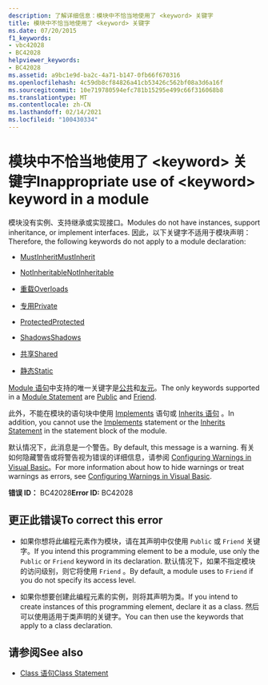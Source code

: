 ```yaml
---
description: 了解详细信息：模块中不恰当地使用了 <keyword> 关键字
title: 模块中不恰当地使用了 <keyword> 关键字
ms.date: 07/20/2015
f1_keywords:
- vbc42028
- BC42028
helpviewer_keywords:
- BC42028
ms.assetid: a9bc1e9d-ba2c-4a71-b147-0fb66f670316
ms.openlocfilehash: 4c59db8cf84826a41cb53426c562bf08a3d6a16f
ms.sourcegitcommit: 10e719780594efc781b15295e499c66f316068b8
ms.translationtype: MT
ms.contentlocale: zh-CN
ms.lasthandoff: 02/14/2021
ms.locfileid: "100430334"
---
```

# <a name="inappropriate-use-of-keyword-keyword-in-a-module"></a><span data-ttu-id="c8590-103">模块中不恰当地使用了 \<keyword> 关键字</span><span class="sxs-lookup"><span data-stu-id="c8590-103">Inappropriate use of \<keyword> keyword in a module</span></span>

<span data-ttu-id="c8590-104">模块没有实例、支持继承或实现接口。</span><span class="sxs-lookup"><span data-stu-id="c8590-104">Modules do not have instances, support inheritance, or implement interfaces.</span></span> <span data-ttu-id="c8590-105">因此，以下关键字不适用于模块声明：</span><span class="sxs-lookup"><span data-stu-id="c8590-105">Therefore, the following keywords do not apply to a module declaration:</span></span>  
  
- [<span data-ttu-id="c8590-106">MustInherit</span><span class="sxs-lookup"><span data-stu-id="c8590-106">MustInherit</span></span>](../language-reference/modifiers/mustinherit.md)  
  
- [<span data-ttu-id="c8590-107">NotInheritable</span><span class="sxs-lookup"><span data-stu-id="c8590-107">NotInheritable</span></span>](../language-reference/modifiers/notinheritable.md)  
  
- [<span data-ttu-id="c8590-108">重载</span><span class="sxs-lookup"><span data-stu-id="c8590-108">Overloads</span></span>](../language-reference/modifiers/overloads.md)  
  
- [<span data-ttu-id="c8590-109">专用</span><span class="sxs-lookup"><span data-stu-id="c8590-109">Private</span></span>](../language-reference/modifiers/private.md)  
  
- [<span data-ttu-id="c8590-110">Protected</span><span class="sxs-lookup"><span data-stu-id="c8590-110">Protected</span></span>](../language-reference/modifiers/protected.md)  
  
- [<span data-ttu-id="c8590-111">Shadows</span><span class="sxs-lookup"><span data-stu-id="c8590-111">Shadows</span></span>](../language-reference/modifiers/shadows.md)  
  
- [<span data-ttu-id="c8590-112">共享</span><span class="sxs-lookup"><span data-stu-id="c8590-112">Shared</span></span>](../language-reference/modifiers/shared.md)  
  
- [<span data-ttu-id="c8590-113">静态</span><span class="sxs-lookup"><span data-stu-id="c8590-113">Static</span></span>](../language-reference/modifiers/static.md)  
  
 <span data-ttu-id="c8590-114">[Module 语句](../language-reference/statements/module-statement.md)中支持的唯一关键字是[公共](../language-reference/modifiers/public.md)和[友元](../language-reference/modifiers/friend.md)。</span><span class="sxs-lookup"><span data-stu-id="c8590-114">The only keywords supported in a [Module Statement](../language-reference/statements/module-statement.md) are [Public](../language-reference/modifiers/public.md) and [Friend](../language-reference/modifiers/friend.md).</span></span>  
  
 <span data-ttu-id="c8590-115">此外，不能在模块的语句块中使用 [Implements](../language-reference/statements/implements-clause.md) 语句或 [Inherits 语句](../language-reference/statements/inherits-statement.md) 。</span><span class="sxs-lookup"><span data-stu-id="c8590-115">In addition, you cannot use the [Implements](../language-reference/statements/implements-clause.md) statement or the [Inherits Statement](../language-reference/statements/inherits-statement.md) in the statement block of the module.</span></span>  
  
 <span data-ttu-id="c8590-116">默认情况下，此消息是一个警告。</span><span class="sxs-lookup"><span data-stu-id="c8590-116">By default, this message is a warning.</span></span> <span data-ttu-id="c8590-117">有关如何隐藏警告或将警告视为错误的详细信息，请参阅 [Configuring Warnings in Visual Basic](/visualstudio/ide/configuring-warnings-in-visual-basic)。</span><span class="sxs-lookup"><span data-stu-id="c8590-117">For more information about how to hide warnings or treat warnings as errors, see [Configuring Warnings in Visual Basic](/visualstudio/ide/configuring-warnings-in-visual-basic).</span></span>  
  
 <span data-ttu-id="c8590-118">**错误 ID：** BC42028</span><span class="sxs-lookup"><span data-stu-id="c8590-118">**Error ID:** BC42028</span></span>  
  
## <a name="to-correct-this-error"></a><span data-ttu-id="c8590-119">更正此错误</span><span class="sxs-lookup"><span data-stu-id="c8590-119">To correct this error</span></span>  
  
- <span data-ttu-id="c8590-120">如果你想将此编程元素作为模块，请在其声明中仅使用 `Public` 或 `Friend` 关键字。</span><span class="sxs-lookup"><span data-stu-id="c8590-120">If you intend this programming element to be a module, use only the `Public` or `Friend` keyword in its declaration.</span></span> <span data-ttu-id="c8590-121">默认情况下，如果不指定模块的访问级别，则它将使用 `Friend` 。</span><span class="sxs-lookup"><span data-stu-id="c8590-121">By default, a module uses to `Friend` if you do not specify its access level.</span></span>  
  
- <span data-ttu-id="c8590-122">如果你想要创建此编程元素的实例，则将其声明为类。</span><span class="sxs-lookup"><span data-stu-id="c8590-122">If you intend to create instances of this programming element, declare it as a class.</span></span> <span data-ttu-id="c8590-123">然后可以使用适用于类声明的关键字。</span><span class="sxs-lookup"><span data-stu-id="c8590-123">You can then use the keywords that apply to a class declaration.</span></span>  
  
## <a name="see-also"></a><span data-ttu-id="c8590-124">请参阅</span><span class="sxs-lookup"><span data-stu-id="c8590-124">See also</span></span>

- [<span data-ttu-id="c8590-125">Class 语句</span><span class="sxs-lookup"><span data-stu-id="c8590-125">Class Statement</span></span>](../language-reference/statements/class-statement.md)
